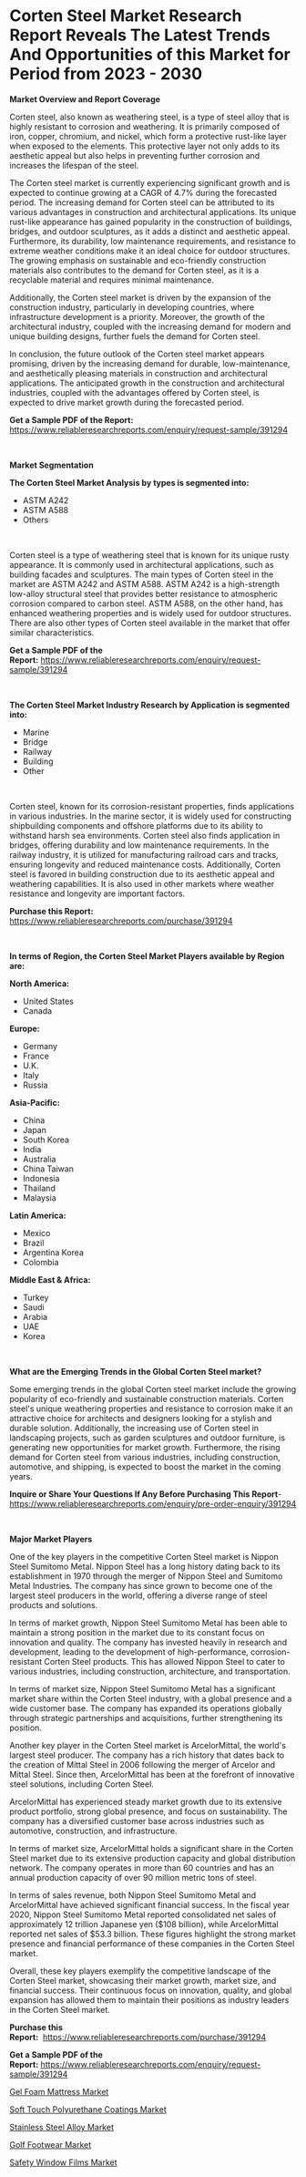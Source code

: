 <p><h1>Corten Steel Market Research Report Reveals The Latest Trends And Opportunities of this Market for Period from 2023 - 2030</h1></p><p><strong>Market Overview and Report Coverage</strong></p>
<p><p>Corten steel, also known as weathering steel, is a type of steel alloy that is highly resistant to corrosion and weathering. It is primarily composed of iron, copper, chromium, and nickel, which form a protective rust-like layer when exposed to the elements. This protective layer not only adds to its aesthetic appeal but also helps in preventing further corrosion and increases the lifespan of the steel.</p><p>The Corten steel market is currently experiencing significant growth and is expected to continue growing at a CAGR of 4.7% during the forecasted period. The increasing demand for Corten steel can be attributed to its various advantages in construction and architectural applications. Its unique rust-like appearance has gained popularity in the construction of buildings, bridges, and outdoor sculptures, as it adds a distinct and aesthetic appeal. Furthermore, its durability, low maintenance requirements, and resistance to extreme weather conditions make it an ideal choice for outdoor structures. The growing emphasis on sustainable and eco-friendly construction materials also contributes to the demand for Corten steel, as it is a recyclable material and requires minimal maintenance.</p><p>Additionally, the Corten steel market is driven by the expansion of the construction industry, particularly in developing countries, where infrastructure development is a priority. Moreover, the growth of the architectural industry, coupled with the increasing demand for modern and unique building designs, further fuels the demand for Corten steel.</p><p>In conclusion, the future outlook of the Corten steel market appears promising, driven by the increasing demand for durable, low-maintenance, and aesthetically pleasing materials in construction and architectural applications. The anticipated growth in the construction and architectural industries, coupled with the advantages offered by Corten steel, is expected to drive market growth during the forecasted period.</p></p>
<p><strong>Get a Sample PDF of the Report:</strong> <a href="https://www.reliableresearchreports.com/enquiry/request-sample/391294">https://www.reliableresearchreports.com/enquiry/request-sample/391294</a></p>
<p>&nbsp;</p>
<p><strong>Market Segmentation</strong></p>
<p><strong>The Corten Steel Market Analysis by types is segmented into:</strong></p>
<p><ul><li>ASTM A242</li><li>ASTM A588</li><li>Others</li></ul></p>
<p>&nbsp;</p>
<p><p>Corten steel is a type of weathering steel that is known for its unique rusty appearance. It is commonly used in architectural applications, such as building facades and sculptures. The main types of Corten steel in the market are ASTM A242 and ASTM A588. ASTM A242 is a high-strength low-alloy structural steel that provides better resistance to atmospheric corrosion compared to carbon steel. ASTM A588, on the other hand, has enhanced weathering properties and is widely used for outdoor structures. There are also other types of Corten steel available in the market that offer similar characteristics.</p></p>
<p><strong>Get a Sample PDF of the Report:</strong>&nbsp;<a href="https://www.reliableresearchreports.com/enquiry/request-sample/391294">https://www.reliableresearchreports.com/enquiry/request-sample/391294</a></p>
<p>&nbsp;</p>
<p><strong>The Corten Steel Market Industry Research by Application is segmented into:</strong></p>
<p><ul><li>Marine</li><li>Bridge</li><li>Railway</li><li>Building</li><li>Other</li></ul></p>
<p>&nbsp;</p>
<p><p>Corten steel, known for its corrosion-resistant properties, finds applications in various industries. In the marine sector, it is widely used for constructing shipbuilding components and offshore platforms due to its ability to withstand harsh sea environments. Corten steel also finds application in bridges, offering durability and low maintenance requirements. In the railway industry, it is utilized for manufacturing railroad cars and tracks, ensuring longevity and reduced maintenance costs. Additionally, Corten steel is favored in building construction due to its aesthetic appeal and weathering capabilities. It is also used in other markets where weather resistance and longevity are important factors.</p></p>
<p><strong>Purchase this Report:</strong>&nbsp; <a href="https://www.reliableresearchreports.com/purchase/391294">https://www.reliableresearchreports.com/purchase/391294</a></p>
<p>&nbsp;</p>
<p><strong>In terms of Region, the Corten Steel Market Players available by Region are:</strong></p>
<p>
    <p> <strong> North America: </strong>
        <ul>
            <li>United States</li>
            <li>Canada</li>
        </ul>
        </p> 
    <p> <strong> Europe: </strong>
        <ul>
            <li>Germany</li>
            <li>France</li>
            <li>U.K.</li>
            <li>Italy</li>
            <li>Russia</li>
        </ul>
        </p> 
    <p> <strong> Asia-Pacific: </strong>
        <ul>
            <li>China</li>
            <li>Japan</li>
            <li>South Korea</li>
            <li>India</li>
            <li>Australia</li>
            <li>China Taiwan</li>
            <li>Indonesia</li>
            <li>Thailand</li>
            <li>Malaysia</li>
        </ul>
        </p> 
    <p> <strong> Latin America: </strong>
        <ul>
            <li>Mexico</li>
            <li>Brazil</li>
            <li>Argentina Korea</li>
            <li>Colombia</li>
        </ul>
        </p> 
    <p> <strong> Middle East & Africa: </strong>
        <ul>
            <li>Turkey</li>
            <li>Saudi</li>
            <li>Arabia</li>
            <li>UAE</li>
            <li>Korea</li>
        </ul>
    </p>
    </p>
<p>&nbsp;</p>
<p><strong>What are the Emerging Trends in the Global Corten Steel market?</strong></p>
<p><p>Some emerging trends in the global Corten steel market include the growing popularity of eco-friendly and sustainable construction materials. Corten steel's unique weathering properties and resistance to corrosion make it an attractive choice for architects and designers looking for a stylish and durable solution. Additionally, the increasing use of Corten steel in landscaping projects, such as garden sculptures and outdoor furniture, is generating new opportunities for market growth. Furthermore, the rising demand for Corten steel from various industries, including construction, automotive, and shipping, is expected to boost the market in the coming years.</p></p>
<p><strong>Inquire or Share Your Questions If Any Before Purchasing This Report</strong>- <a href="https://www.reliableresearchreports.com/enquiry/pre-order-enquiry/391294">https://www.reliableresearchreports.com/enquiry/pre-order-enquiry/391294</a></p>
<p>&nbsp;</p>
<p><strong>Major Market Players</strong></p>
<p><p>One of the key players in the competitive Corten Steel market is Nippon Steel Sumitomo Metal. Nippon Steel has a long history dating back to its establishment in 1970 through the merger of Nippon Steel and Sumitomo Metal Industries. The company has since grown to become one of the largest steel producers in the world, offering a diverse range of steel products and solutions.</p><p>In terms of market growth, Nippon Steel Sumitomo Metal has been able to maintain a strong position in the market due to its constant focus on innovation and quality. The company has invested heavily in research and development, leading to the development of high-performance, corrosion-resistant Corten Steel products. This has allowed Nippon Steel to cater to various industries, including construction, architecture, and transportation.</p><p>In terms of market size, Nippon Steel Sumitomo Metal has a significant market share within the Corten Steel industry, with a global presence and a wide customer base. The company has expanded its operations globally through strategic partnerships and acquisitions, further strengthening its position.</p><p>Another key player in the Corten Steel market is ArcelorMittal, the world's largest steel producer. The company has a rich history that dates back to the creation of Mittal Steel in 2006 following the merger of Arcelor and Mittal Steel. Since then, ArcelorMittal has been at the forefront of innovative steel solutions, including Corten Steel.</p><p>ArcelorMittal has experienced steady market growth due to its extensive product portfolio, strong global presence, and focus on sustainability. The company has a diversified customer base across industries such as automotive, construction, and infrastructure.</p><p>In terms of market size, ArcelorMittal holds a significant share in the Corten Steel market due to its extensive production capacity and global distribution network. The company operates in more than 60 countries and has an annual production capacity of over 90 million metric tons of steel.</p><p>In terms of sales revenue, both Nippon Steel Sumitomo Metal and ArcelorMittal have achieved significant financial success. In the fiscal year 2020, Nippon Steel Sumitomo Metal reported consolidated net sales of approximately 12 trillion Japanese yen ($108 billion), while ArcelorMittal reported net sales of $53.3 billion. These figures highlight the strong market presence and financial performance of these companies in the Corten Steel market.</p><p>Overall, these key players exemplify the competitive landscape of the Corten Steel market, showcasing their market growth, market size, and financial success. Their continuous focus on innovation, quality, and global expansion has allowed them to maintain their positions as industry leaders in the Corten Steel market.</p></p>
<p><strong>Purchase this Report:</strong>&nbsp;&nbsp;<a href="https://www.reliableresearchreports.com/purchase/391294">https://www.reliableresearchreports.com/purchase/391294</a></p>
<p></p>
<p><strong>Get a Sample PDF of the Report:</strong>&nbsp;<a href="https://www.reliableresearchreports.com/enquiry/request-sample/391294">https://www.reliableresearchreports.com/enquiry/request-sample/391294</a></p>
<p><p><a href="https://www.linkedin.com/pulse/gel-foam-mattress-market-size-2023-2030-global-industrial-fd7ke/">Gel Foam Mattress Market</a></p><p><a href="https://medium.com/@tommiefadel2023/soft-touch-polyurethane-coatings-market-insight-market-trends-growth-forecasted-from-2023-to-a06934f4de65">Soft Touch Polyurethane Coatings Market</a></p><p><a href="https://github.com/gdfhhhj/Market-Research-Report-List-1/blob/main/stainless-steel-alloy-market.md">Stainless Steel Alloy Market</a></p><p><a href="https://www.linkedin.com/pulse/golf-footwear-market-size-share-global-analysis-report-2023-0sige/">Golf Footwear Market</a></p><p><a href="https://medium.com/@edwinsporer/safety-window-films-market-analysis-its-cagr-market-segmentation-and-global-industry-overview-ce791be20f45">Safety Window Films Market</a></p></p>